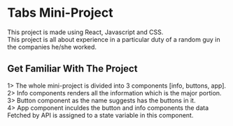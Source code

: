 # Tabs Mini-Project

This project is made using React, Javascript and CSS. <br>
This project is all about experience in a particular duty of a random guy in the companies he/she worked. 

## Get Familiar With The Project

1> The whole mini-project is divided into 3 components [info, buttons, app]. <br>
2> Info components renders all the information which is the major portion. <br>
3> Button component as the name suggests has the buttons in it. <br>
4> App component inculdes the button and info components the data Fetched by API is assigned to a state variable in this component. <br>


